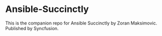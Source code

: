 # Ansible-Succinctly
This is the companion repo for Ansible Succinctly by Zoran Maksimovic. Published by Syncfusion.
